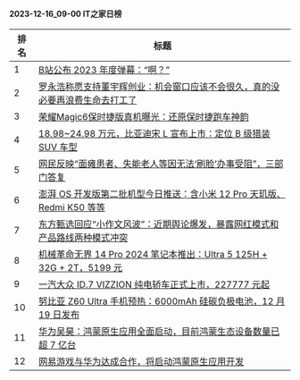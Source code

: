 #### 2023-12-16_09-00  IT之家日榜

| 排名 | 标题|
| --- | ---|
| 1 | [B站公布 2023 年度弹幕：“啊？”](https://www.ithome.com/0/739/399.htm) |
| 2 | [罗永浩称愿支持董宇辉创业：机会窗口应该不会很久，真的没必要再浪费生命去打工了](https://www.ithome.com/0/739/523.htm) |
| 3 | [荣耀Magic6保时捷版真机曝光：还原保时捷跑车神韵](https://www.ithome.com/0/739/369.htm) |
| 4 | [18.98~24.98 万元，比亚迪宋 L 宣布上市：定位 B 级猎装 SUV 车型](https://www.ithome.com/0/739/479.htm) |
| 5 | [网民反映“面瘫患者、失能老人等因无法‘刷脸’办事受阻”，三部门答复](https://www.ithome.com/0/739/360.htm) |
| 6 | [澎湃 OS 开发版第二批机型今日推送：含小米 12 Pro 天玑版、Redmi K50 等等](https://www.ithome.com/0/739/506.htm) |
| 7 | [东方甄选回应“小作文风波”：近期舆论爆发，暴露网红模式和产品路线两种模式冲突](https://www.ithome.com/0/739/394.htm) |
| 8 | [机械革命无界 14 Pro 2024 笔记本推出：Ultra 5 125H + 32G + 2T，5199 元](https://www.ithome.com/0/739/392.htm) |
| 9 | [一汽大众 ID.7 VIZZION 纯电轿车正式上市，227777 元起](https://www.ithome.com/0/739/580.htm) |
| 10 | [努比亚 Z60 Ultra 手机预热：6000mAh 硅碳负极电池，12 月 19 日发布](https://www.ithome.com/0/739/373.htm) |
| 11 | [华为吴昊：鸿蒙原生应用全面启动，目前鸿蒙生态设备数量已超 7 亿台](https://www.ithome.com/0/739/565.htm) |
| 12 | [网易游戏与华为达成合作，将启动鸿蒙原生应用开发](https://www.ithome.com/0/739/441.htm) |
